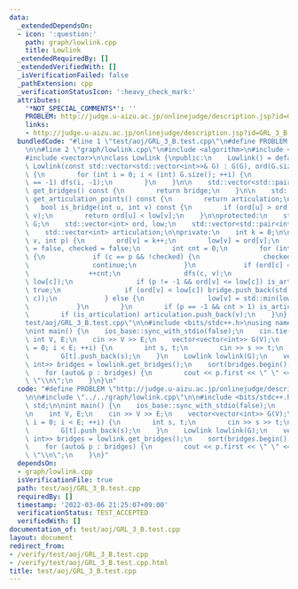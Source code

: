 ```yaml
---
data:
  _extendedDependsOn:
  - icon: ':question:'
    path: graph/lowlink.cpp
    title: Lowlink
  _extendedRequiredBy: []
  _extendedVerifiedWith: []
  _isVerificationFailed: false
  _pathExtension: cpp
  _verificationStatusIcon: ':heavy_check_mark:'
  attributes:
    '*NOT_SPECIAL_COMMENTS*': ''
    PROBLEM: http://judge.u-aizu.ac.jp/onlinejudge/description.jsp?id=GRL_3_B
    links:
    - http://judge.u-aizu.ac.jp/onlinejudge/description.jsp?id=GRL_3_B
  bundledCode: "#line 1 \"test/aoj/GRL_3_B.test.cpp\"\n#define PROBLEM \"http://judge.u-aizu.ac.jp/onlinejudge/description.jsp?id=GRL_3_B\"\
    \n\n#line 2 \"graph/lowlink.cpp\"\n#include <algorithm>\n#include <utility>\n\
    #include <vector>\n\nclass Lowlink {\npublic:\n    Lowlink() = default;\n    explicit\
    \ Lowlink(const std::vector<std::vector<int>>& G) : G(G), ord(G.size(), -1), low(G.size())\
    \ {\n        for (int i = 0; i < (int) G.size(); ++i) {\n            if (ord[i]\
    \ == -1) dfs(i, -1);\n        }\n    }\n\n    std::vector<std::pair<int, int>>\
    \ get_bridges() const {\n        return bridge;\n    }\n\n    std::vector<int>\
    \ get_articulation_points() const {\n        return articulation;\n    }\n\n \
    \   bool is_bridge(int u, int v) const {\n        if (ord[u] > ord[v]) std::swap(u,\
    \ v);\n        return ord[u] < low[v];\n    }\n\nprotected:\n    std::vector<std::vector<int>>\
    \ G;\n    std::vector<int> ord, low;\n    std::vector<std::pair<int, int>> bridge;\n\
    \    std::vector<int> articulation;\n\nprivate:\n    int k = 0;\n\n    void dfs(int\
    \ v, int p) {\n        ord[v] = k++;\n        low[v] = ord[v];\n        bool is_articulation\
    \ = false, checked = false;\n        int cnt = 0;\n        for (int c : G[v])\
    \ {\n            if (c == p && !checked) {\n                checked = true;\n\
    \                continue;\n            }\n            if (ord[c] == -1) {\n \
    \               ++cnt;\n                dfs(c, v);\n                low[v] = std::min(low[v],\
    \ low[c]);\n                if (p != -1 && ord[v] <= low[c]) is_articulation =\
    \ true;\n                if (ord[v] < low[c]) bridge.push_back(std::minmax(v,\
    \ c));\n            } else {\n                low[v] = std::min(low[v], ord[c]);\n\
    \            }\n        }\n        if (p == -1 && cnt > 1) is_articulation = true;\n\
    \        if (is_articulation) articulation.push_back(v);\n    }\n};\n#line 4 \"\
    test/aoj/GRL_3_B.test.cpp\"\n\n#include <bits/stdc++.h>\nusing namespace std;\n\
    \nint main() {\n    ios_base::sync_with_stdio(false);\n    cin.tie(0);\n\n   \
    \ int V, E;\n    cin >> V >> E;\n    vector<vector<int>> G(V);\n    for (int i\
    \ = 0; i < E; ++i) {\n        int s, t;\n        cin >> s >> t;\n        G[s].push_back(t);\n\
    \        G[t].push_back(s);\n    }\n    Lowlink lowlink(G);\n    vector<pair<int,\
    \ int>> bridges = lowlink.get_bridges();\n    sort(bridges.begin(), bridges.end());\n\
    \    for (auto& p : bridges) {\n        cout << p.first << \" \" << p.second <<\
    \ \"\\n\";\n    }\n}\n"
  code: "#define PROBLEM \"http://judge.u-aizu.ac.jp/onlinejudge/description.jsp?id=GRL_3_B\"\
    \n\n#include \"../../graph/lowlink.cpp\"\n\n#include <bits/stdc++.h>\nusing namespace\
    \ std;\n\nint main() {\n    ios_base::sync_with_stdio(false);\n    cin.tie(0);\n\
    \n    int V, E;\n    cin >> V >> E;\n    vector<vector<int>> G(V);\n    for (int\
    \ i = 0; i < E; ++i) {\n        int s, t;\n        cin >> s >> t;\n        G[s].push_back(t);\n\
    \        G[t].push_back(s);\n    }\n    Lowlink lowlink(G);\n    vector<pair<int,\
    \ int>> bridges = lowlink.get_bridges();\n    sort(bridges.begin(), bridges.end());\n\
    \    for (auto& p : bridges) {\n        cout << p.first << \" \" << p.second <<\
    \ \"\\n\";\n    }\n}"
  dependsOn:
  - graph/lowlink.cpp
  isVerificationFile: true
  path: test/aoj/GRL_3_B.test.cpp
  requiredBy: []
  timestamp: '2022-03-06 21:25:07+09:00'
  verificationStatus: TEST_ACCEPTED
  verifiedWith: []
documentation_of: test/aoj/GRL_3_B.test.cpp
layout: document
redirect_from:
- /verify/test/aoj/GRL_3_B.test.cpp
- /verify/test/aoj/GRL_3_B.test.cpp.html
title: test/aoj/GRL_3_B.test.cpp
---
```

